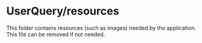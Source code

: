 # UserQuery/resources

This folder contains resources (such as images) needed by the application. This file can
be removed if not needed.
